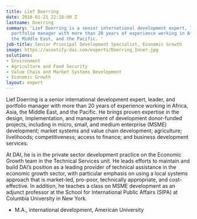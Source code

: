```yaml
---
title: Lief Doerring
date: 2016-01-21 22:18:00 Z
lastname: Doerring
summary: 'Lief Doerring is a senior international development expert, leader, and
  portfolio manager with more than 20 years of experience working in Africa, Asia,
  the Middle East, and the Pacific. '
job-title: Senior Principal Development Specialist, Economic Growth
image: https://assetify-dai.com/experts/Doerring_Inner.jpg
solutions:
- Environment
- Agriculture and Food Security
- Value Chain and Market Systems Development
- Economic Growth
layout: expert
---
```


Lief Doerring is a senior international development expert, leader, and portfolio manager with more than 20 years of experience working in Africa, Asia, the Middle East, and the Pacific. He brings proven expertise in the design, implementation, and management of development donor-funded projects, including in micro, small, and medium enterprise (MSME) development; market systems and value chain development; agriculture; livelihoods; competitiveness; access to finance; and business development services. 

At DAI, he is in the private sector development practice on the Economic Growth team in the Technical Services unit. He leads efforts to maintain and build DAI’s position as a leading provider of technical assistance in the economic growth sector, with particular emphasis on using a local systems approach that is market-led, pro-poor, technically appropriate, and cost-effective. In addition, he teaches a class on MSME development as an adjunct professor at the School for International Public Affairs (SIPA) at Columbia University in New York.

* M.A., international development, American University